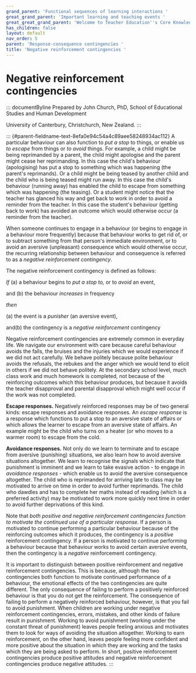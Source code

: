 ```yaml
---
grand_parent: 'Functional sequences of learning interactions '
great_grand_parent: 'Important learning and teaching events '
great_great_grand_parent: 'Welcome to Teacher Education''s Core Knowledge and Skills.'
has_children: false
layout: default
nav_order: 5
parent: 'Response-consequence contingencies '
title: 'Negative reinforcement contingencies '
---
```

# Negative reinforcement contingencies 


::: documentByline
Prepared by John Church, PhD, School of Educational Studies and Human
Development

University of Canterbury, Christchurch, New Zealand.
:::

::: {#parent-fieldname-text-8efa0e94c54a4c89aee58248934ac112}
A particular behaviour can also function to *put a stop* to things, or
enable us *to escape* from things or *to avoid* things. For example, a
child might be being reprimanded by a parent, the child might apologise
and the parent might cease her reprimanding. In this case the child's
behaviour (apologising) has put a stop to something which was happening
(the parent's reprimands). Or a child might be being teased by another
child and the child who is being teased might run away. In this case the
child's behaviour (running away) has enabled the child to escape from
something which was happening (the teasing). Or a student might notice
that the teacher has glanced his way and get back to work in order to
avoid a reminder from the teacher. In this case the student's behaviour
(getting back to work) has avoided an outcome which would otherwise
occur (a reminder from the teacher).

When someone continues to engage in a behaviour (or begins to engage in
a behaviour more frequently) because that behaviour works to get rid of,
or to subtract something from that person\'s immediate environment, or
to avoid an aversive (unpleasant) consequence which would otherwise
occur, the recurring relationship between behaviour and consequence is
referred to as a *negative reinforcement contingency*.

The negative reinforcement contingency is defined as follows:

*If* (a) a behaviour begins to *put a stop to,* or to *avoid* an event,

and (b) the behaviour *increases* in frequency

*then*

\(a\) the event is a *punisher* (an aversive event),

and(b) the contingency is a *negative reinforcement* contingency

Negative reinforcement contingencies are extremely common in everyday
life. We navigate our environment with care because careful behaviour
avoids the falls, the bruises and the injuries which we would experience
if we did not act carefully. We behave politely because polite behaviour
avoids the refusals, the rebukes and the anger which we would tend to
elicit in others if we did not behave politely. At the secondary school
level, much class work and much homework is completed, not because of
the reinforcing outcomes which this behaviour produces, but because it
avoids the teacher disapproval and parental disapproval which might well
occur if the work was not completed.

**Escape responses.** Negatively reinforced responses may be of two
general kinds: escape responses and avoidance responses. An *escape
response* is a response which functions to put a stop to an aversive
state of affairs or which allows the learner to escape from an aversive
state of affairs. An example might be the child who turns on a heater
(or who moves to a warmer room) to escape from the cold.

**Avoidance responses.** Not only do we learn to terminate and to escape
from aversive (punishing) situations, we also learn how to avoid
aversive situations altogether. We learn to recognise the signals which
indicate that punishment is imminent and we learn to take evasive
action - to engage in *avoidance responses* - which enable us to avoid
the aversive consequence altogether. The child who is reprimanded for
arriving late to class may be motivated to arrive on time in order to
avoid further reprimands. The child who dawdles and has to complete her
maths instead of reading (which is a preferred activity) may be
motivated to work more quickly next time in order to avoid further
deprivations of this kind.

Note that *both positive and negative reinforcement contingencies
function to motivate the continued use of a particular response.* If a
person is motivated to continue performing a particular behaviour
because of the reinforcing outcomes which it produces, the contingency
is a *positive* reinforcement contingency. If a person is motivated to
continue performing a behaviour because that behaviour works to avoid
certain aversive events, then the contingency is a *negative*
reinforcement contingency.

It is important to distinguish between positive reinforcement and
negative reinforcement contingencies. This is because, although the two
contingencies both function to motivate continued performance of a
behaviour, the emotional effects of the two contingencies are quite
different. The only consequence of failing to perform a positively
reinforced behaviour is that you do not get the reinforcement. The
consequence of failing to perform a negatively reinforced behaviour,
however, is that you fail to avoid punishment. When children are working
under negative reinforcement contingencies, errors, mistakes, and other
kinds of failure result in punishment. Working to avoid punishment
(working under the constant threat of punishment) leaves people feeling
anxious and motivates them to look for ways of avoiding the situation
altogether. Working to earn reinforcement, on the other hand, leaves
people feeling more confident and more positive about the situation in
which they are working and the tasks which they are being asked to
perform. In short, positive reinforcement contingencies produce positive
attitudes and negative reinforcement contingencies produce negative
attitudes.
:::
